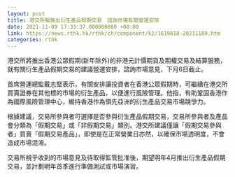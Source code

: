 ```yaml
---
layout: post
title: 港交所擬推出衍生產品假期交易　諮詢市場有關營運安排
date: 2021-11-09 17:33:37.000000000 +08:00
link: https://news.rthk.hk/rthk/ch/component/k2/1619018-20211109.htm
categories: rthk
---
```


港交所將推出香港公眾假期(新年除外)的非港元計價期貨及期權交易及結算服務，就有關衍生產品假期交易的建議營運安排，諮詢市場意見，下月6日截止。

首席營運總監戴志堅表示，有關安排讓投資者在香港公眾假期時，可繼續在港交所買賣證券在其他標的市場的衍生產品，以便進行風險管理。他指，有助鞏固香港作為國際風險管理中心，維持香港作為領先亞洲的衍生產品交易市場競爭力。

根據建議，交易所參與者可選擇是否參與衍生產品假期交易，交易所參與者及產品會分類為「假期交易」或「非假期交易」類別。港交所建議僅讓「假期交易參與者」買賣「假期交易產品」，即使是在正常營業日亦然，以確保市場透明度，不會造成市場混淆。

交易所視乎收到的市場意見及待取得監管批准後，期望明年4月推出衍生產品假期交易，並計劃明年首季進行準備測試或市場演習。
